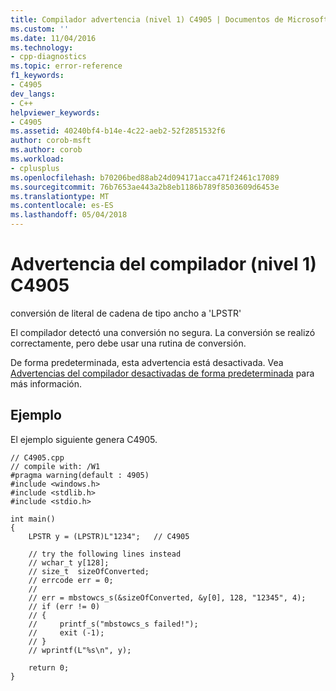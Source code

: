 ```yaml
---
title: Compilador advertencia (nivel 1) C4905 | Documentos de Microsoft
ms.custom: ''
ms.date: 11/04/2016
ms.technology:
- cpp-diagnostics
ms.topic: error-reference
f1_keywords:
- C4905
dev_langs:
- C++
helpviewer_keywords:
- C4905
ms.assetid: 40240bf4-b14e-4c22-aeb2-52f2851532f6
author: corob-msft
ms.author: corob
ms.workload:
- cplusplus
ms.openlocfilehash: b70206bed88ab24d094171acca471f2461c17089
ms.sourcegitcommit: 76b7653ae443a2b8eb1186b789f8503609d6453e
ms.translationtype: MT
ms.contentlocale: es-ES
ms.lasthandoff: 05/04/2018
---
```

# <a name="compiler-warning-level-1-c4905"></a>Advertencia del compilador (nivel 1) C4905
conversión de literal de cadena de tipo ancho a 'LPSTR'  
  
 El compilador detectó una conversión no segura. La conversión se realizó correctamente, pero debe usar una rutina de conversión.  
  
 De forma predeterminada, esta advertencia está desactivada. Vea [Advertencias del compilador desactivadas de forma predeterminada](../../preprocessor/compiler-warnings-that-are-off-by-default.md) para más información.  
  
## <a name="example"></a>Ejemplo  
 El ejemplo siguiente genera C4905.  
  
```  
// C4905.cpp  
// compile with: /W1  
#pragma warning(default : 4905)  
#include <windows.h>  
#include <stdlib.h>  
#include <stdio.h>  
  
int main()  
{  
    LPSTR y = (LPSTR)L"1234";   // C4905  
  
    // try the following lines instead  
    // wchar_t y[128];  
    // size_t  sizeOfConverted;  
    // errcode err = 0;  
    //  
    // err = mbstowcs_s(&sizeOfConverted, &y[0], 128, "12345", 4);  
    // if (err != 0)  
    // {  
    //     printf_s("mbstowcs_s failed!");  
    //     exit (-1);  
    // }  
    // wprintf(L"%s\n", y);  
  
    return 0;  
}  
```